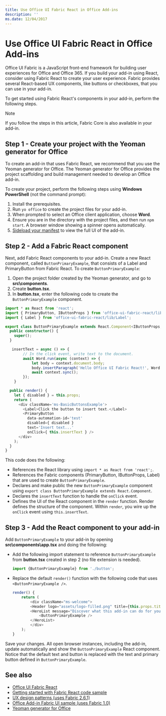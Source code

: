 ```yaml
---
title: Use Office UI Fabric React in Office Add-ins
description: ''
ms.date: 12/04/2017
---
```

# Use Office UI Fabric React in Office Add-ins

Office UI Fabric is a JavaScript front-end framework for building user experiences for Office and Office 365. If you build your add-in using React, consider using Fabric React to create your user experience. Fabric provides several React-based UX components, like buttons or checkboxes, that you can use in your add-in.

To get started using Fabric React's components in your add-in, perform the following steps.

> [!NOTE]
> If you follow the steps in this article, Fabric Core is also available in your add-in.

## Step 1 - Create your project with the Yeoman generator for Office

To create an add-in that uses Fabric React, we recommend that you use the Yeoman generator for Office. The Yeoman generator for Office provides the project scaffolding and build management needed to develop an Office add-in.

To create your project, perform the following steps using **Windows PowerShell** (not the command prompt):

1. Install the prerequisites.
2. Run `yo office` to create the project files for your add-in.
3. When prompted to select an Office client application, choose **Word**.
4. Ensure you are in the directory with the project files, and then run `npm start`. A browser window showing a spinner opens automatically.
5. [Sideload your manifest](..\testing\test-debug-office-add-ins.md) to view the full UI of the add-in.

## Step 2 - Add a Fabric React component

Next, add Fabric React components to your add-in. Create a new React component, called `ButtonPrimaryExample`, that consists of a Label and PrimaryButton from Fabric React. To create `ButtonPrimaryExample`:

1. Open the project folder created by the Yeoman generator, and go to **src\components**.
2. Create **button.tsx**.
3. In **button.tsx**, enter the following code to create the `ButtonPrimaryExample` component.

```typescript
import * as React from 'react';
import { PrimaryButton, IButtonProps } from 'office-ui-fabric-react/lib/Button';
import { Label } from 'office-ui-fabric-react/lib/Label';

export class ButtonPrimaryExample extends React.Component<IButtonProps, {}> {
  public constructor() {
    super();
  }

   insertText = async () => {
        // In the click event, write text to the document.
        await Word.run(async (context) => {
            let body = context.document.body;
            body.insertParagraph('Hello Office UI Fabric React!', Word.InsertLocation.end);
            await context.sync();
        });
    }

  public render() {
    let { disabled } = this.props;
    return (
      <div className='ms-BasicButtonsExample'>
        <Label>Click the button to insert text.</Label>
        <PrimaryButton
          data-automation-id='test'
          disabled={ disabled }
          text='Insert text...'
          onClick={ this.insertText } />
      </div>
    );
  }
}
```

This code does the following:

- References the React library using `import * as React from 'react';`.
- References the Fabric components (PrimaryButton, IButtonProps, Label) that are used to create `ButtonPrimaryExample`.
- Declares and make public the new `ButtonPrimaryExample` component using `export class ButtonPrimaryExample extends React.Component`.
- Declares the `insertText` function to handle the `onClick` event.
- Defines the UI of the React component in the `render` function. Render defines the structure of the component. Within `render`, you wire up the `onClick` event using `this.insertText`.

## Step 3 - Add the React component to your add-in

Add `ButtonPrimaryExample` to your add-in by opening **src\components\app.tsx** and doing the following:

- Add the following import statement to reference `ButtonPrimaryExample` from **button.tsx** created in step 2 (no file extension is needed).

  ```typescript
  import {ButtonPrimaryExample} from './button';
  ```

- Replace the default `render()` function with the following code that uses `<ButtonPrimaryExample />`.

  ```typescript
  render() {
      return (
          <div className="ms-welcome">
          <Header logo="assets/logo-filled.png" title={this.props.title} message="Welcome" />
          <HeroList message="Discover what this add-in can do for you today!" items={this.state.listItems} >
              <ButtonPrimaryExample />
          </HeroList>
          </div>
      );
  }
  ```

Save your changes. All open browser instances, including the add-in, update automatically and show the `ButtonPrimaryExample` React component. Notice that the default text and button is replaced with the text and primary button defined in `ButtonPrimaryExample`.



## See also

- [Office UI Fabric React](https://developer.microsoft.com/fabric)
- [Getting started with Fabric React code sample](https://github.com/OfficeDev/Word-Add-in-GettingStartedFabricReact)
- [UX design patterns (uses Fabric 2.6.1)](https://github.com/OfficeDev/Office-Add-in-UX-Design-Patterns-Code)
- [Office Add-in Fabric UI sample (uses Fabric 1.0)](https://github.com/OfficeDev/Office-Add-in-Fabric-UI-Sample)
- [Yeoman generator for Office](https://github.com/OfficeDev/generator-office)

